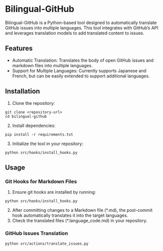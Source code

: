 ﻿# Bilingual-GitHub 
Bilingual-GitHub is a Python-based tool designed to automatically translate GitHub issues into multiple languages. This tool integrates with GitHub’s API and leverages translation models to add translated content to issues.

## Features
- Automatic Translation: Translates the body of open GitHub issues and markdown files into multiple languages.
- Support for Multiple Languages: Currently supports Japanese and French, but can be easily extended to support additional languages.

## Installation
1. Clone the repository:
```
git clone <repository-url>
cd bilingual-github
```
2. Install dependencies:
```
pip install -r requirements.txt
```
3. Initialize the tool in your repository:
```
python src/hooks/install_hooks.py
```

## Usage
### Git Hooks for Markdown Files
1. Ensure git hooks are installed by running:
```
python src/hooks/install_hooks.py
```
2. After committing changes to a Markdown file (*.md), the post-commit hook automatically translates it into the target languages.
3. Check the translated files (*.language_code.md) in your repository.

### GitHub Issues Translation
```
python src/actions/translate_issues.py
```
